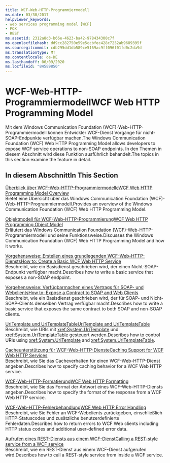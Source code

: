 ```yaml
---
title: WCF-Web-HTTP-Programmiermodell
ms.date: 03/30/2017
helpviewer_keywords:
- web services programming model [WCF]
- POX
- REST
ms.assetid: 2312a8d3-b66e-4623-ba42-978434300c7f
ms.openlocfilehash: dd9cc282750e59e5ccbfec428c7252ab9689395f
ms.sourcegitcommit: cdb295dd1db589ce5169ac9ff096f01fd0c2da9d
ms.translationtype: MT
ms.contentlocale: de-DE
ms.lasthandoff: 06/09/2020
ms.locfileid: "84589850"
---
```

# <a name="wcf-web-http-programming-model"></a><span data-ttu-id="4e3e4-102">WCF-Web-HTTP-Programmiermodell</span><span class="sxs-lookup"><span data-stu-id="4e3e4-102">WCF Web HTTP Programming Model</span></span>
<span data-ttu-id="4e3e4-103">Mit dem Windows Communication Foundation (WCF)-Web-HTTP-Programmiermodell können Entwickler WCF-Dienst Vorgänge für nicht-SOAP-Endpunkte verfügbar machen.</span><span class="sxs-lookup"><span data-stu-id="4e3e4-103">The Windows Communication Foundation (WCF) Web HTTP Programming Model allows developers to expose WCF service operations to non-SOAP endpoints.</span></span> <span data-ttu-id="4e3e4-104">In den Themen in diesem Abschnitt wird diese Funktion ausführlich behandelt.</span><span class="sxs-lookup"><span data-stu-id="4e3e4-104">The topics in this section examine the feature in detail.</span></span>  
  
## <a name="in-this-section"></a><span data-ttu-id="4e3e4-105">In diesem Abschnitt</span><span class="sxs-lookup"><span data-stu-id="4e3e4-105">In This Section</span></span>  
 [<span data-ttu-id="4e3e4-106">Überblick über WCF-Web-HTTP-Programmiermodelle</span><span class="sxs-lookup"><span data-stu-id="4e3e4-106">WCF Web HTTP Programming Model Overview</span></span>](wcf-web-http-programming-model-overview.md)  
 <span data-ttu-id="4e3e4-107">Bietet eine Übersicht über das Windows Communication Foundation (WCF)-Web-HTTP-Programmiermodell.</span><span class="sxs-lookup"><span data-stu-id="4e3e4-107">Provides an overview of the Windows Communication Foundation (WCF) Web HTTP Programming Model.</span></span>  
  
 [<span data-ttu-id="4e3e4-108">Objektmodell für WCF-Web-HTTP-Programmierung</span><span class="sxs-lookup"><span data-stu-id="4e3e4-108">WCF Web HTTP Programming Object Model</span></span>](wcf-web-http-programming-object-model.md)  
 <span data-ttu-id="4e3e4-109">Erläutert das Windows Communication Foundation (WCF)-Web-HTTP-Programmiermodell und seine Funktionsweise.</span><span class="sxs-lookup"><span data-stu-id="4e3e4-109">Discusses the Windows Communication Foundation (WCF) Web HTTP Programming Model and how it works.</span></span>  
  
 [<span data-ttu-id="4e3e4-110">Vorgehensweise: Erstellen eines grundlegenden WCF-Web-HTTP-Diensts</span><span class="sxs-lookup"><span data-stu-id="4e3e4-110">How to: Create a Basic WCF Web HTTP Service</span></span>](how-to-create-a-basic-wcf-web-http-service.md)  
 <span data-ttu-id="4e3e4-111">Beschreibt, wie ein Basisdienst geschrieben wird, der einen Nicht-SOAP-Endpunkt verfügbar macht.</span><span class="sxs-lookup"><span data-stu-id="4e3e4-111">Describes how to write a basic service that exposes a non-SOAP endpoint.</span></span>  
  
 [<span data-ttu-id="4e3e4-112">Vorgehensweise: Verfügbarmachen eines Vertrags für SOAP- und Webclients</span><span class="sxs-lookup"><span data-stu-id="4e3e4-112">How to: Expose a Contract to SOAP and Web Clients</span></span>](how-to-expose-a-contract-to-soap-and-web-clients.md)  
 <span data-ttu-id="4e3e4-113">Beschreibt, wie ein Basisdienst geschrieben wird, der für SOAP- und Nicht-SOAP-Clients denselben Vertrag verfügbar macht.</span><span class="sxs-lookup"><span data-stu-id="4e3e4-113">Describes how to write a basic service that exposes the same contract to both SOAP and non-SOAP clients.</span></span>  
  
 [<span data-ttu-id="4e3e4-114">UriTemplate und UriTemplateTable</span><span class="sxs-lookup"><span data-stu-id="4e3e4-114">UriTemplate and UriTemplateTable</span></span>](uritemplate-and-uritemplatetable.md)  
 <span data-ttu-id="4e3e4-115">Beschreibt, wie URIs mit <xref:System.UriTemplate> und <xref:System.UriTemplateTable> gesteuert werden.</span><span class="sxs-lookup"><span data-stu-id="4e3e4-115">Describes how to control URIs using <xref:System.UriTemplate> and <xref:System.UriTemplateTable>.</span></span>  
  
 [<span data-ttu-id="4e3e4-116">Cacheunterstützung für WCF-Web-HTTP-Dienste</span><span class="sxs-lookup"><span data-stu-id="4e3e4-116">Caching Support for WCF Web HTTP Services</span></span>](caching-support-for-wcf-web-http-services.md)  
 <span data-ttu-id="4e3e4-117">Beschreibt, wie Sie das Cacheverhalten für einen WCF-Web-HTTP-Dienst angeben.</span><span class="sxs-lookup"><span data-stu-id="4e3e4-117">Describes how to specify caching behavior for a WCF Web HTTP service.</span></span>  
  
 [<span data-ttu-id="4e3e4-118">WCF-Web-HTTP-Formatierung</span><span class="sxs-lookup"><span data-stu-id="4e3e4-118">WCF Web HTTP Formatting</span></span>](wcf-web-http-formatting.md)  
 <span data-ttu-id="4e3e4-119">Beschreibt, wie Sie das Format der Antwort eines WCF-Web-HTTP-Diensts angeben.</span><span class="sxs-lookup"><span data-stu-id="4e3e4-119">Describes how to specify the format of the response from a WCF Web HTTP service.</span></span>  
  
 [<span data-ttu-id="4e3e4-120">WCF-Web-HTTP-Fehlerbehandlung</span><span class="sxs-lookup"><span data-stu-id="4e3e4-120">WCF Web HTTP Error Handling</span></span>](wcf-web-http-error-handling.md)  
 <span data-ttu-id="4e3e4-121">Beschreibt, wie Sie Fehler an WCF-Webclients zurückgeben, einschließlich HTTP-Statuscodes und zusätzliche benutzerdefinierte Fehlerdaten.</span><span class="sxs-lookup"><span data-stu-id="4e3e4-121">Describes how to return errors to WCF Web clients including HTTP status codes and additional user-defined error data.</span></span>  
  
 [<span data-ttu-id="4e3e4-122">Aufrufen eines REST-Diensts aus einem WCF-Dienst</span><span class="sxs-lookup"><span data-stu-id="4e3e4-122">Calling a REST-style service from a WCF service</span></span>](calling-a-rest-style-service-from-a-wcf-service.md)  
 <span data-ttu-id="4e3e4-123">Beschreibt, wie ein REST-Dienst aus einem WCF-Dienst aufgerufen wird.</span><span class="sxs-lookup"><span data-stu-id="4e3e4-123">Describes how to call a REST-style service from inside a WCF service.</span></span>
